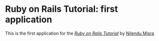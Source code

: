 # Ruby on Rails Tutorial: first application

This is the first application for the
[*Ruby on Rails Tutorial*](http://railstutorial.org/)
by [Nilendu Misra](http://nilendu.com/)